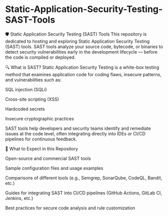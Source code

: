 # Static-Application-Security-Testing-SAST-Tools

🛡️ Static Application Security Testing (SAST) Tools
This repository is dedicated to hosting and exploring Static Application Security Testing (SAST) tools. SAST tools analyze your source code, bytecode, or binaries to detect security vulnerabilities early in the development lifecycle — before the code is compiled or deployed.

🔍 What is SAST?
Static Application Security Testing is a white-box testing method that examines application code for coding flaws, insecure patterns, and vulnerabilities such as:

SQL injection (SQLi)

Cross-site scripting (XSS)

Hardcoded secrets

Insecure cryptographic practices

SAST tools help developers and security teams identify and remediate issues at the code level, often integrating directly into IDEs or CI/CD pipelines for continuous feedback.

🚀 What to Expect in this Repository

Open-source and commercial SAST tools

Sample configuration files and usage examples

Comparisons of different tools (e.g., Semgrep, SonarQube, CodeQL, Bandit, etc.)

Guides for integrating SAST into CI/CD pipelines (GitHub Actions, GitLab CI, Jenkins, etc.)

Best practices for secure code analysis and rule customization
